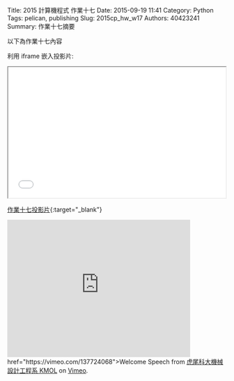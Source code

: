 Title: 2015 計算機程式 作業十七
Date: 2015-09-19 11:41
Category: Python
Tags: pelican, publishing
Slug: 2015cp_hw_w17
Authors: 40423241
Summary: 作業十七摘要

以下為作業十七內容

利用 iframe 嵌入投影片:

<iframe src="40423241_cp_w17_p.html" width="500" height="300"></iframe>

[作業十七投影片](40423241_cp_w17_p.html){:target="_blank"}



<iframe width="420" height="315" src="https://www.youtube.com/embed/q6EoRBvdVPQ" frameborder="0" allowfullscreen></iframe> href="https://vimeo.com/137724068">Welcome Speech</a> from <a href="https://vimeo.com/user24079973">虎尾科大機械設計工程系 KMOL</a> on <a href="https://vimeo.com">Vimeo</a>.</p>
